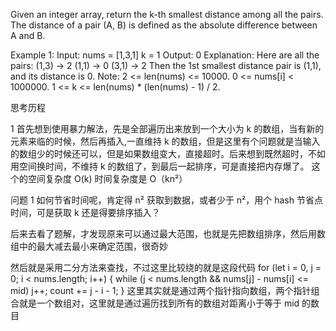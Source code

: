 Given an integer array, return the k-th smallest distance among all the pairs. The distance of a pair (A, B) is defined as the absolute difference between A and B.

Example 1:
Input:
nums = [1,3,1]
k = 1
Output: 0
Explanation:
Here are all the pairs:
(1,3) -> 2
(1,1) -> 0
(3,1) -> 2
Then the 1st smallest distance pair is (1,1), and its distance is 0.
Note:
2 <= len(nums) <= 10000.
0 <= nums[i] < 1000000.
1 <= k <= len(nums) \* (len(nums) - 1) / 2.

思考历程

1 首先想到使用暴力解法，先是全部遍历出来放到一个大小为 k 的数组，当有新的元素来临的时候，然后再插入,一直维持 k 的数组，但是这里有个问题就是当输入的数组少的时候还可以，但是如果数组变大，直接超时。后来想到既然超时，不如用空间换时间，不维持 k 的数组了，到最后一起排序，可是直接把内存爆了。
这个的空间复杂度 O(k) 时间复杂度是 O（kn²）

问题
1 如何节省时间呢，肯定得 n² 获取到数据，或者少于 n²，用个 hash 节省点时间，可是获取 k 还是得要排序插入？

后来去看了题解，才发现原来可以通过最大范围，也就是先把数组排序，然后用数组中的最大减去最小来确定范围，很奇妙

然后就是采用二分方法来查找，不过这里比较绕的就是这段代码
for (let i = 0, j = 0; i < nums.length; i++) {
while (j < nums.length && nums[j] - nums[i] <= mid) j++;
count += j - i - 1;
}
这里其实就是通过两个指针指向数组，两个指针组合就是一个数组对，这里就是通过遍历找到所有的数组对距离小于等于 mid 的数目
